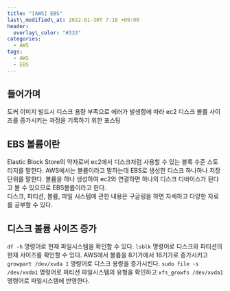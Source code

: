 ```yaml
---
title: "[AWS] EBS"
last\_modified\_at: 2022-01-30T 7:18 +09:00
header:
  overlay\_color: "#333"
categories:
  - AWS
tags:
  - AWS
  - EBS
---
```

## 들어가며
도커 이미지 빌드시 디스크 용량 부족으로 에러가 발생함에 따라 ec2 디스크 볼륨 사이즈를 증가시키는 과정을 기록하기 위한 포스팅

## EBS 볼륨이란
Elastic Block Store의 약자로써 ec2에서 디스크처럼 사용할 수 있는 블록 수준 스토리지를 말한다. AWS에서는 볼륨이라고 말하는데 EBS로 생성한 디스크 하나하나 저장 단위를 말한다. 볼륨을 하나 생성하여 ec2와 연결하면 하나의 디스크 디바이스가 된다고 볼 수 있으므로 EBS볼륨이라고 한다. <br>
디스크, 파티션, 볼륨, 파일 시스템에 관한 내용은 구글링을 하면 자세하고 다양한 자료를 공부할 수 있다.

## 디스크 볼륨 사이즈 증가
`df -h` 명령어로 현재 파일시스템을 확인할 수 있다. `lsblk` 명령어로 디스크와 파티션의 현재 사이즈를 확인할 수 있다. AWS에서 볼륨을 8기가에서 16기가로 증가시키고 `growpart /dev/xvda 1` 명령어로 디스크 용량을 증가시킨다. `sudo file -s /dev/xvda1` 명령어로 파티션 파일시스템의 유형을 확인하고 `xfs_growfs /dev/xvda1` 명령어로 파일시스템에 반영한다.
